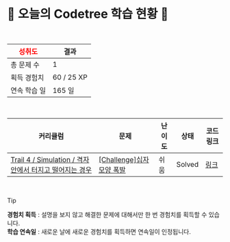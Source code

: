 # 🌲 오늘의 Codetree 학습 현황 🌲

<br />

| <span style="color:red;display:block;text-align:center;"> **성취도**</span> | 결과 |
|---|---|
| 총 문제 수 | 1 |
| 획득 경험치 | 60 / 25 XP |
| 연속 학습 일 | 165 일 |

<br />

|커리큘럼|문제|난이도|상태|코드 링크|
|---|---|---|---|---|
|[Trail 4 / Simulation / 격자 안에서 터지고 떨어지는 경우](https://www.codetree.ai/trail-info/intermediate-low/)|[[Challenge]십자 모양 폭발](https://www.codetree.ai/trails/complete/curated-cards/challenge-cross-shape-bomb/)|쉬움|Solved|[링크](https://github.com/MonkeyPsw/CodeTree_Psw/blob/main/250916/%EC%8B%AD%EC%9E%90%20%EB%AA%A8%EC%96%91%20%ED%8F%AD%EB%B0%9C/cross-shape-bomb.cpp)|


<br />

> [!TIP]
> **경험치 획득** : 설명을 보지 않고 해결한 문제에 대해서만 한 번 경험치를 획득할 수 있습니다.  
> **학습 연속일** : 새로운 날에 새로운 경험치를 획득하면 연속일이 인정됩니다.

